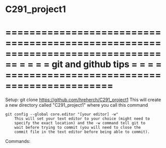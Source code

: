 # C291_project1
================================================================================
= = = = git and github tips = = = = ============================================
================================================================================

Setup:
	git clone https://github.com/hreherch/C291_project1
		This will create a new directory called "C291_project1" where
		you call this command

	git config --global core.editor "[your editor] -w"	
		This will set your text editor to your choice (might need to
		specify the exact location) and the -w command tell git to
		wait before trying to commit (you will need to close the
		commit file in the text editor before being able to commit).

Commands: